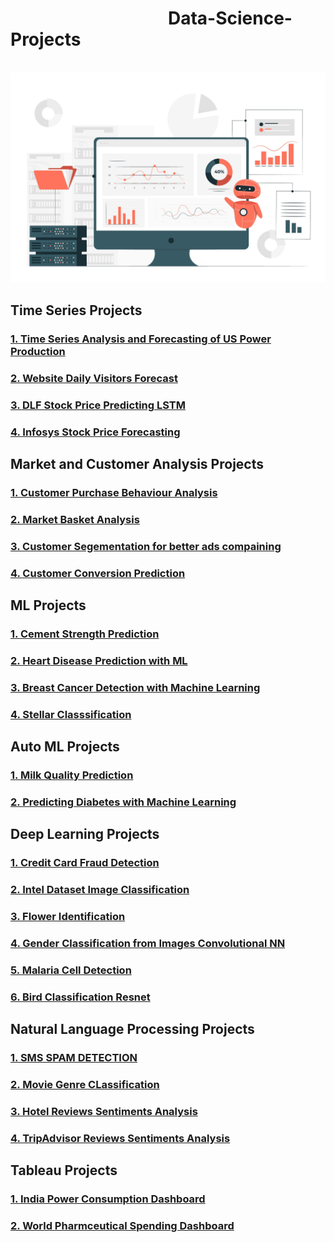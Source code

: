 <h1 >&nbsp; &nbsp; &nbsp; &nbsp; &nbsp; &nbsp; &nbsp; &nbsp; &nbsp; &nbsp; &nbsp; &nbsp; &nbsp; &nbsp; &nbsp; &nbsp; &nbsp; &nbsp; &nbsp; Data-Science-Projects </h1>
<br>
<img src='Data-Science.jpg'>

<h2> Time Series Projects </h2>
<h3> <a href="https://github.com/omjiverma/Electricity-Production-US-Time-Series">1. Time Series Analysis and Forecasting of US Power Production</a> </h3>
<h3> <a href="https://github.com/omjiverma/Website-Daily-Visitors-Forecasting">2. Website Daily Visitors Forecast</a> </h3>
<h3> <a href="https://github.com/omjiverma/DLF-Stock-Price-Predicting-LSTM">3. DLF Stock Price Predicting LSTM</a> </h3>
<h3> <a href="https://github.com/omjiverma/Infosys-Stock-Price-Forcasting">4. Infosys Stock Price Forecasting</a> </h3>

<h2> Market and Customer Analysis Projects </h2>

<h3> <a href="https://github.com/omjiverma/Customer-Purchase-Behaviour-Analysis">1. Customer Purchase Behaviour Analysis</a> </h3>
<h3> <a href="https://github.com/omjiverma/Market-Basket-Analysis">2. Market Basket Analysis </a> </h3>
<h3> <a href="https://github.com/omjiverma/Ad-Click-Customer-Segmentating">3. Customer Segementation for better ads compaining </a> </h3>
<h3> <a href="https://github.com/omjiverma/Customer-Conversion-Prediction">4. Customer Conversion Prediction </a> </h3>

<h2> ML Projects </h2>
<h3> <a href="https://github.com/omjiverma/ML-Projects-Portfolio/tree/main/Cement%20Strength%20Prediction">1. Cement Strength Prediction </a> </h3>
<h3> <a href="https://github.com/omjiverma/ML-Projects-Portfolio/tree/main/Heart%20Disease%20Prediction%20using%20ML">2. Heart Disease Prediction with ML </a> </h3>
<h3> <a href="https://github.com/omjiverma/ML-Projects-Portfolio/tree/main/Breast-Cancer-Detection-with-Machine-Learning">3. Breast Cancer Detection with Machine Learning </a> </h3>
<h3> <a href="https://github.com/omjiverma/ML-Projects-Portfolio/tree/main/Stellar%20Classsification%20Project">4. Stellar Classsification </a> </h3>

<h2> Auto ML Projects </h2>
<h3> <a href="https://github.com/omjiverma/Milk-Quality-Prediction">1. Milk Quality Prediction </a> </h3>
<h3> <a href="https://github.com/omjiverma/Diabetes-Prediction-with-Machine-Learning">2. Predicting Diabetes with Machine Learning </a> </h3>


<h2> Deep Learning Projects </h2>
<h3> <a href="https://github.com/omjiverma/Credit-Card-Fraud-Detection">1. Credit Card Fraud Detection </a> </h3>
<h3> <a href="https://github.com/omjiverma/My-Deep-Learning-Projects/tree/main/intel-dataset-image-classification">2. Intel Dataset Image Classification </a> </h3>
<h3> <a href="https://github.com/omjiverma/My-Deep-Learning-Projects/tree/main/Flower-Identification">3. Flower Identification </a> </h3>
<h3> <a href="https://github.com/omjiverma/My-Deep-Learning-Projects/tree/main/Gender%20Classification%20from%20Images%20Convolutional%20NN">4. Gender Classification from Images Convolutional NN </a> </h3>
<h3> <a href="https://github.com/omjiverma/My-Deep-Learning-Projects/tree/main/Malaria%20Cell%20Detection">5. Malaria Cell Detection </a> </h3>
<h3> <a href="https://github.com/omjiverma/My-Deep-Learning-Projects/tree/main/Bird-Classification-Resnet">6. Bird Classification Resnet </a> </h3>

<h2> Natural Language Processing Projects </h2>
<h3> <a href="https://github.com/omjiverma/My-NLP-Projects/tree/main/SMS-Spam-Detection">1. SMS SPAM DETECTION </a> </h3>
<h3> <a href="https://github.com/omjiverma/My-NLP-Projects/tree/main/Movie-Genre-CLassification">2. Movie Genre CLassification </a> </h3>
<h3> <a href="https://github.com/omjiverma/My-NLP-Projects/tree/main/Hotel-Reviews-Sentiments-Analysis">3. Hotel Reviews Sentiments Analysis </a> </h3>
<h3> <a href="https://github.com/omjiverma/My-NLP-Projects/tree/main/TripAdvisor-Reviews-Sentiments-Analysis">4. TripAdvisor Reviews Sentiments Analysis </a> </h3>


<h2> Tableau Projects </h2>
<h3> <a href="https://public.tableau.com/app/profile/omji.verma/viz/PowerConsumptionDash/PowerDashboard">1. India Power Consumption Dashboard </a> </h3>
<h3> <a href="https://public.tableau.com/app/profile/omji.verma/viz/DrugsSpendingDashboard/WorldPharmaceuticalDashboard">2. World Pharmceutical Spending Dashboard </a> </h3>

